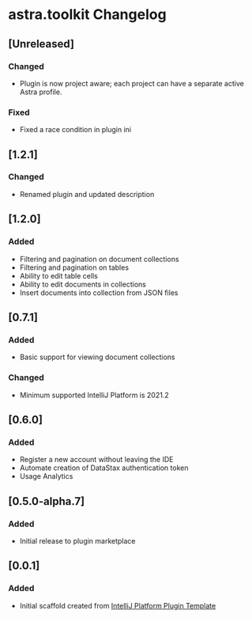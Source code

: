 <!-- Keep a Changelog guide -> https://keepachangelog.com -->

# astra.toolkit Changelog

## [Unreleased]
### Changed
- Plugin is now project aware; each project can have a separate active Astra profile.
### Fixed
- Fixed a race condition in plugin ini

## [1.2.1]
### Changed
- Renamed plugin and updated description
## [1.2.0]
### Added
- Filtering and pagination on document collections
- Filtering and pagination on tables
- Ability to edit table cells
- Ability to edit documents in collections
- Insert documents into collection from JSON files
## [0.7.1]
### Added
- Basic support for viewing document collections
### Changed
- Minimum supported IntelliJ Platform is 2021.2
## [0.6.0]
### Added
- Register a new account without leaving the IDE
- Automate creation of DataStax authentication token
- Usage Analytics
## [0.5.0-alpha.7]
### Added
- Initial release to plugin marketplace
## [0.0.1]
### Added
- Initial scaffold created from [IntelliJ Platform Plugin Template](https://github.com/JetBrains/intellij-platform-plugin-template)

